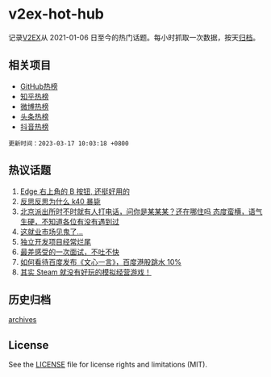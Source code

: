 # v2ex-hot-hub

 记录[V2EX](https://www.v2ex.com/)从 2021-01-06 日至今的热门话题。每小时抓取一次数据，按天[归档](archives)。
 
 ## 相关项目

- [GitHub热榜](https://github.com/it985/github-hot-hub)
- [知乎热榜](https://github.com/it985/zhihu-hot-hub)
- [微博热榜](https://github.com/it985/weibo-hot-hub)
- [头条热榜](https://github.com/it985/toutiao-hot-hub)
- [抖音热榜](https://github.com/it985/douyin-hot-hub)


 `更新时间：2023-03-17 10:03:18 +0800`

## 热议话题

1. [Edge 右上角的 B 按钮, 还挺好用的](https://www.v2ex.com/t/924456)
1. [反思反思为什么 k40 暴毙](https://www.v2ex.com/t/924494)
1. [北京派出所时不时就有人打电话，问你是某某某？还在哪住吗 态度蛮横，语气生硬，不知道各位有没有遇到过](https://www.v2ex.com/t/924498)
1. [这就业市场见鬼了...](https://www.v2ex.com/t/924468)
1. [独立开发项目经常烂尾](https://www.v2ex.com/t/924434)
1. [最差感受的一次面试，不吐不快](https://www.v2ex.com/t/924493)
1. [如何看待百度发布《文心一言》，百度港股跳水 10%](https://www.v2ex.com/t/924518)
1. [其实 Steam 就没有好玩的模拟经营游戏！](https://www.v2ex.com/t/924583)

## 历史归档

[archives](archives)

## License

See the [LICENSE](LICENSE) file for license rights and limitations (MIT).
